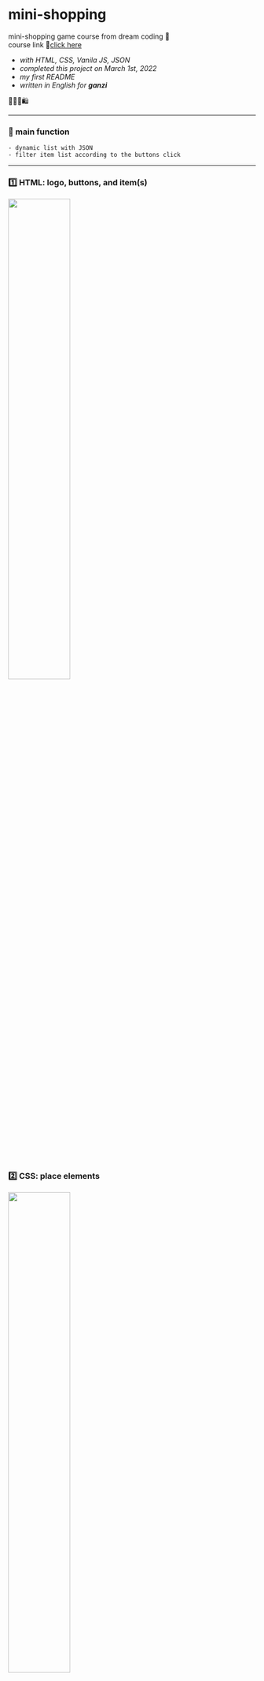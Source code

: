 # mini-shopping 
mini-shopping game course from dream coding 📃  
course link 🔗[click here](https://academy.dream-coding.com/courses/mini-shopping) 

+ *with HTML, CSS, Vanila JS, JSON*   
+ *completed this project on March 1st, 2022*
+ *my first README*   
+ *written in English for **ganzi***

👕👖👗🛍

---

### 📌 main function
```
- dynamic list with JSON
- filter item list according to the buttons click
```
---

### 1️⃣ HTML: logo, buttons, and item(s)
<img width="50%" height="50%" src="https://user-images.githubusercontent.com/90179774/156214097-c3d959a0-084f-4b19-bd07-3be2294370cd.PNG"/>


### 2️⃣ CSS: place elements 
<img width="50%" height="50%" src="https://user-images.githubusercontent.com/90179774/156213557-e964cd33-6e92-46b1-be7d-4e1f64e20fe2.PNG"/> 


### 3️⃣ (RESULT) JSON + Vanila JS: add dynamic item list and button click event
<img width="50%" height="50%" src="https://user-images.githubusercontent.com/90179774/156213680-8471c506-77a5-4cde-ae7e-91ca0415b5a5.gif"/>

---

ℹ **I used all images and ideas [dream-ellie](https://github.com/dream-ellie) provided**
